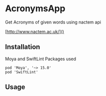 # AcronymsApp

Get Acronyms of given words using nactem api 

[http://www.nactem.ac.uk/]()

## Installation
Moya and SwiftLint Packages used 

```
pod 'Moya', '~> 15.0'
pod 'SwiftLint' 
```

## Usage